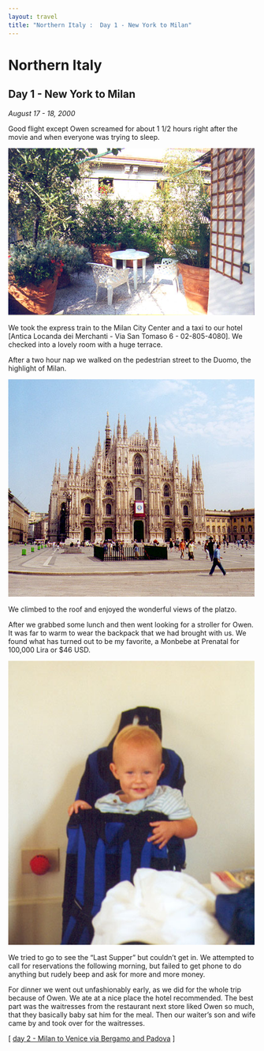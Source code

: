 ```yaml
---
layout: travel
title: "Northern Italy :  Day 1 - New York to Milan"
---
```


Northern Italy
==============

Day 1 - New York to Milan
-------------------------

*August 17 - 18, 2000*

Good flight except Owen screamed for about 1 1/2 hours right after the
movie and when everyone was trying to sleep.

<a href="/assets/images/travel/italy/milan_hotel.jpg"><img src="/assets/images/travel/italy/milan_hotel.jpg" width="500"></a>

We took the express train to the Milan City Center and a taxi to our
hotel \[Antica Locanda dei Merchanti - Via San Tomaso 6 - 02-805-4080\].
We checked into a lovely room with a huge terrace.

After a two hour nap we walked on the pedestrian street to the Duomo,
the highlight of Milan.

<a href="/assets/images/travel/italy/milan_duomo.jpg" ><img src="/assets/images/travel/italy/milan_duomo.jpg" width="500" /></a>

We climbed to the roof and enjoyed the wonderful views of the platzo.

After we grabbed some lunch and then went looking for a stroller for
Owen. It was far to warm to wear the backpack that we had brought with
us. We found what has turned out to be my favorite, a Monbebe at
Prenatal for 100,000 Lira or $46 USD.

<a href="/assets/images/travel/italy/milan_owen_backpack.jpg" ><img src="/assets/images/travel/italy/milan_owen_backpack.jpg" width="500" /></a>

We tried to go to see the “Last Supper” but couldn’t get in. We
attempted to call for reservations the following morning, but failed to
get phone to do anything but rudely beep and ask for more and more
money.

For dinner we went out unfashionably early, as we did for the whole trip
because of Owen. We ate at a nice place the hotel recommended. The best
part was the waitresses from the restaurant next store liked Owen so
much, that they basically baby sat him for the meal. Then our waiter’s
son and wife came by and took over for the waitresses.

\[ [day 2 - Milan to Venice via Bergamo and
Padova](/travel/italy/day2.html) \]
